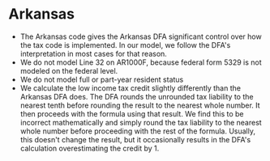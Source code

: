 # Arkansas
* The Arkansas code gives the Arkansas DFA significant control over how the tax code is implemented. In our model, we follow the DFA's interpretation in most cases for that reason.
* We do not model Line 32 on AR1000F, because federal form 5329 is not modeled on the federal level.
* We do not model full or part-year resident status
* We calculate the low income tax credit slightly differently than the Arkansas DFA does. The DFA rounds the unrounded tax liability to the nearest tenth before rounding the result to the nearest whole number. It then proceeds with the formula using that result. We find this to be incorrect mathematically and simply round the tax liability to the nearest whole number before proceeding with the rest of the formula. Usually, this doesn't change the result, but it occasionally results in the DFA's calculation overestimating the credit by 1.